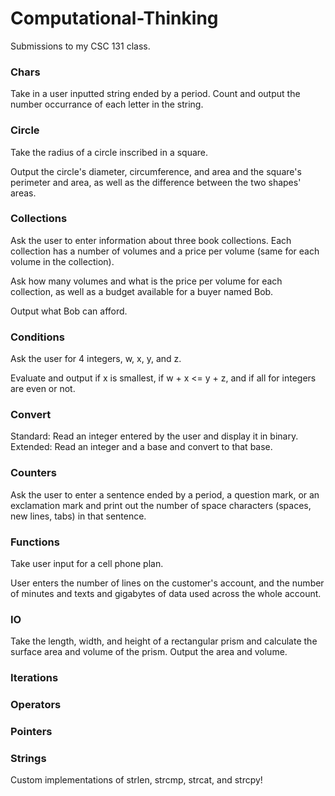 # Computational-Thinking
Submissions to my CSC 131 class.

### Chars
Take in a user inputted string ended by a period.
Count and output the number occurrance of each letter in the string.

### Circle
Take the radius of a circle inscribed in a square.

Output the circle's diameter, circumference, and area and the square's
perimeter and area, as well as the difference between the two shapes'
areas.

### Collections
Ask the user to enter information about three book collections. Each
collection has a number of volumes and a price per volume (same for
each volume in the collection).

Ask how many volumes and what is the price per volume for each
collection, as well as a budget available for a buyer named Bob.

Output what Bob can afford.

### Conditions
Ask the user for 4 integers, w, x, y, and z.

Evaluate and output if x is smallest, if w + x <= y + z, and if all for
integers are even or not.

### Convert
Standard: Read an integer entered by the user and display it in binary.
Extended: Read an integer and a base and convert to that base.

### Counters
Ask the user to enter a sentence ended by a period, a question mark, or
an exclamation mark and print out the number of space characters
(spaces, new lines, tabs) in that sentence.

### Functions
Take user input for a cell phone plan.

User enters the number of lines on the customer's account, and the
number of minutes and texts and gigabytes of data used across the whole
account.

### IO
Take the length, width, and height of a rectangular prism and calculate
the surface area and volume of the prism.  Output the area and volume.

### Iterations

### Operators

### Pointers

### Strings
Custom implementations of strlen, strcmp, strcat, and strcpy!
